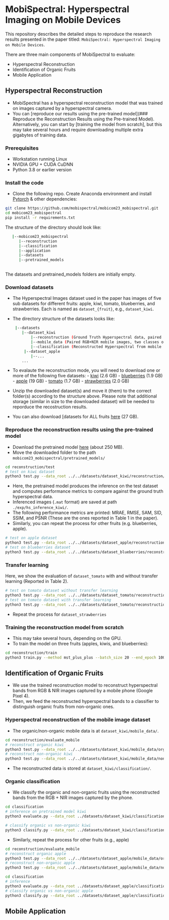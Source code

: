 # MobiSpectral: Hyperspectral Imaging on Mobile Devices

This repository describes the detailed steps to reproduce the research results presented in the paper titled: 
``MobiSpectral: Hyperspectral Imaging on Mobile Devices``.  

There are three main components of MobiSpectral to evaluate: 
- Hyperspectral Reconstruction
- Identification of Organic Fruits 
- Mobile Application

## Hyperspectral Reconstruction
- MobiSpectral has a hyperspectral reconstruction model that was trained on images captured by a hyperspectral camera.
- You can [reproduce our results using the pre-trained model](### Reproduce the Reconstruction Results using the Pre-trained Model). Alternatively, you can start by [training the model from scratch], but this may take several hours and require downloading multiple extra gigabytes of training data.
  
### Prerequisites
- Workstation running Linux
- NVIDIA GPU + CUDA CuDNN
- Python 3.8 or earlier version 

### Install the code 
- Clone the following repo. Create Anaconda environment and install [Pytorch](https://pytorch.org/get-started/previous-versions/) & other dependencies:
```bash
git clone https://github.com/mobispectral/mobicom23_mobispectral.git
cd mobicom23_mobispectral
pip install -r requirements.txt
```

The structure of the directory should look like:

```bash
   |--mobicom23_mobispectral
      |--reconstruction
      |--classification
      |--application 
      |--datasets
      |--pretrained_models
  
```
The datasets and pretrained_models folders are initially empty. 

### Download datasets
- The Hyperspectral Images dataset used in the paper has images of five sub datasets for different fruits: apple, kiwi, tomato, blueberries, and strawberries. Each is named as ``dataset_{fruit}``, e.g., ``dataset_kiwi``. 
- The directory structure of the datasets looks like: 
  ```bash
   |--datasets
      |--dataset_kiwi
          |--reconstruction (Ground Truth Hyperspectral data, paired to RGB+NIR)
          |--mobile_data (Paired RGB+NIR mobile images, two classes organic/non-organic)
          |--classification (Reconstructed Hyperspectral from mobile images)
       |--dataset_apple
          |--...
      ... 
  ```
- To evalaute the reconstruction mode, you will need to download one or more of the following five datasets:
      - [kiwi](https://drive.google.com/file/d/16B9Jnwgo9Xev4db3ROqvL8_64vAr3l-H/view?usp=sharing) (2.6 GB)
      - [blueberries](https://drive.google.com/file/d/1jYHs0Q9rnsx58IaHoR0wSvS4Ep0l7IUO/view?usp=sharing) (1.9 GB)
      - [apple](https://drive.google.com/file/d/1WtogFi1ahG5ejzpcp0GcUs64MEuQDJjT/view?usp=sharing) (19 GB)
      - [tomato](https://drive.google.com/file/d/1WbQpNG6GFtvjijb9g27n8QE_yDip8tGH/view?usp=sharing) (1.7 GB)
      - [strawberries](https://drive.google.com/file/d/1taaiWVIwjy8PtiuxdxNvr2CTWkuhv_Q4/view?usp=sharing) (2.0 GB)

- Unzip the downloaded dataset(s) and move it (them) to the correct folder(s) according to the structure above. Please note that additional storage (similar in size to the downloaded dataset) will be needed to reporduce the recostruction results.
   
- You can also download [datasets for ALL fruits [here](https://drive.google.com/file/d/1_eqR_6f7-9-aIvSTpYazc1dadU7tTVCT/view?usp=sharing) (27 GB). 

 
### Reproduce the reconstruction results using the pre-trained model
- Download the pretrained model [here](https://drive.google.com/file/d/1p7pvbfM0Vi0HK9MdQHoW3LNCkpS_Jyfi/view?usp=sharing) (about 250 MB).
- Move the downloaded folder to the path ```mobicom23_mobispectral/pretrained_models/```
```bash
cd reconstruction/test
# test on kiwi dataset 
python3 test.py --data_root ../../datasets/dataset_kiwi/reconstruction/  --method mst_plus_plus --pretrained_model_path ../../pretrained_models/mst_apple_kiwi_blue_68ch.pth --outf ./exp/hs_inference_kiwi/  --gpu_id 0
```
- Here, the pretrained model produces the inference on the test dataset and computes performance metrics to compare against the ground truth hyperspectral data.
- Inferenced images (```.mat``` format) are saved at path ```./exp/hs_inference_kiwi/```.
- The following performance metrics are printed: MRAE, RMSE, SAM, SID, SSIM, and PSNR (These are the ones reported in Table 1 in the paper). 
- Similarly, you can repeat the process for other fruits (e.g. blueberries, apple).
```bash
# test on apple dataset 
python3 test.py --data_root ../../datasets/dataset_apple/reconstruction/  --method mst_plus_plus --pretrained_model_path ../../pretrained_models/mst_apple_kiwi_blue_68ch.pth --outf ./exp/hs_inference_apple/  --gpu_id 0
# test on blueberries dataset 
python3 test.py --data_root ../../datasets/dataset_blueberries/reconstruction/  --method mst_plus_plus --pretrained_model_path ../../pretrained_models/mst_apple_kiwi_blue_68ch.pth --outf ./exp/hs_inference_blueberries/  --gpu_id 0
```
### Transfer learning 
Here, we show the evaluation of ``dataset_tomato`` with and without transfer learning (Reported in Table 2). 
```bash
# test on tomato dataset without transfer learning
python3 test.py --data_root ../../datasets/dataset_tomato/reconstruction/  --method mst_plus_plus --pretrained_model_path ../../pretrained_models/mst_apple_kiwi_blue_68ch.pth --outf ./exp/hs_inference_tomato/  --gpu_id 0
# test on tomato dataset with transfer learning
python3 test.py --data_root ../../datasets/dataset_tomato/reconstruction/  --method mst_plus_plus --pretrained_model_path ../../pretrained_models/mst_tomato_transfer_68ch.pth --outf ./exp/hs_inference_tomato/  --gpu_id 0
```
- Repeat the process for ``dataset_strawberries``

### Training the reconstruction model from scratch
- This may take several hours, depending on the GPU.
- To train the model on three fruits (apples, kiwis, and blueberries):
```bash
cd reconstruction/train
python3 train.py --method mst_plus_plus --batch_size 20 --end_epoch 100 --init_lr 4e-4 --outf ./exp/mst_apple_kiwi_blue/ --data_root1 ../../datasets/dataset_apple/reconstruction/ --data_root2 ../../datasets/dataset_kiwi/reconstruction/ --data_root3 ../../datasets/dataset_blueberries/reconstruction/ --patch_size 64 --stride 64 --gpu_id 0
```

## Identification of Organic Fruits
- We use the trained reconstruction model to reconstruct hyperspectral bands from RGB & NIR images captured by a mobile phone (Google Pixel 4).
- Then, we feed the reconstructed hyperspectral bands to a classifier to distinguish organic fruits from non-organic ones. 

### Hyperspectral reconstruction of the mobile image dataset 
- The organic/non-organic mobile data is at ```dataset_kiwi/mobile_data/```.
```bash
cd reconstruction/evaluate_mobile
# reconstruct organic kiwi
python3 test.py --data_root ../../datasets/dataset_kiwi/mobile_data/organic/  --method mst_plus_plus --pretrained_model_path ../../pretrained_models/mst_apple_kiwi_blue_68ch.pth --outf ../../datasets/dataset_kiwi/classification/working_organic/  --gpu_id 0
# reconstruct non-organic kiwi
python3 test.py --data_root ../../datasets/dataset_kiwi/mobile_data/nonorganic/  --method mst_plus_plus --pretrained_model_path ../../pretrained_models/mst_apple_kiwi_blue_68ch.pth --outf ../../datasets/dataset_kiwi/classification/working_nonorganic/  --gpu_id 0
```
- The reconstructed data is stored at ```dataset_kiwi/classification/```.

### Organic classification
- We classify the organic and non-organic fruits using the reconstructed bands from the RGB + NIR images captured by the phone.

```bash 
cd classification
# inference on pretrained model kiwi
python3 evaluate.py --data_root ../datasets/dataset_kiwi/classification/ --fruit kiwi --pretrained_classifier ../pretrained_models/MLP_kiwi.pkl

# classify organic vs non-organic kiwi
python3 classify.py --data_root ../datasets/dataset_kiwi/classification/ --fruit kiwi
```

- Similarly, repeat the process for other fruits (e.g., apple)
```bash
cd reconstruction/evaluate_mobile
# reconstruct organic apple
python3 test.py --data_root ../../datasets/dataset_apple/mobile_data/organic/  --method mst_plus_plus --pretrained_model_path ../../pretrained_models/mst_apple_kiwi_blue_68ch.pth --outf ../../datasets/dataset_apple/classification/working_organic/  --gpu_id 0
# reconstruct non-organic apple
python3 test.py --data_root ../../datasets/dataset_apple/mobile_data/nonorganic/  --method mst_plus_plus --pretrained_model_path ../../pretrained_models/mst_apple_kiwi_blue_68ch.pth --outf ../../datasets/dataset_apple/classification/working_nonorganic/  --gpu_id 0
```
```bash
cd classification
# inference
python3 evaluate.py --data_root ../datasets/dataset_apple/classification/ --fruit apple --pretrained_classifier ../pretrained_models/MLP_apple.pkl
# classify organic vs non-organic apple
python3 classify.py --data_root ../datasets/dataset_apple/classification/ --fruit apple
```

## Mobile Application
